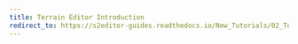 ```yaml
---
title: Terrain Editor Introduction
redirect_to: https://s2editor-guides.readthedocs.io/New_Tutorials/02_Terrain_Editor/018_Terrain_Editor_Introduction
---
```

